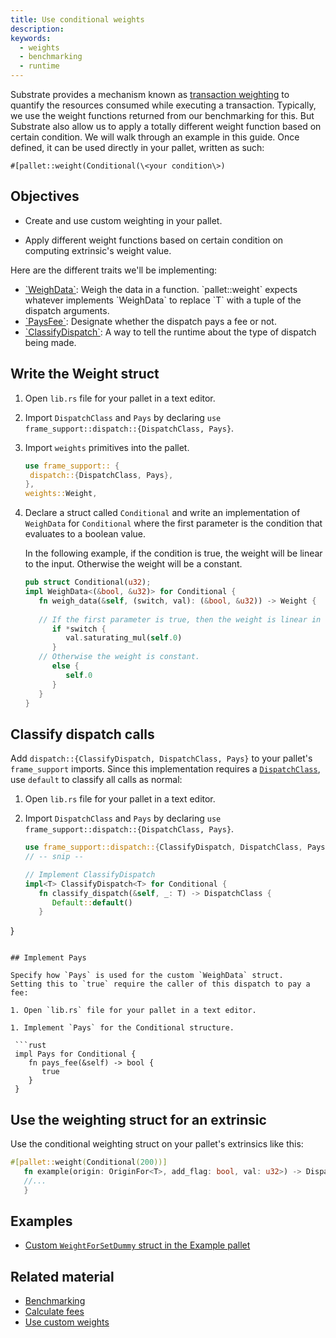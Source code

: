 ```yaml
---
title: Use conditional weights
description:
keywords:
  - weights
  - benchmarking
  - runtime
---
```


Substrate provides a mechanism known as [transaction weighting](/build/tx-weights-fees) to quantify the resources consumed while executing a transaction.
Typically, we use the weight functions returned from our benchmarking for this.
But Substrate also allow us to apply a totally different weight function based on certain condition.
We will walk through an example in this guide.
Once defined, it can be used directly in your pallet, written as such:

`#[pallet::weight(Conditional(\<your condition\>)`

## Objectives

- Create and use custom weighting in your pallet.

- Apply different weight functions based on certain condition on computing extrinsic's weight value.

Here are the different traits we'll be implementing:

- [\`WeighData\`](https://paritytech.github.io/substrate/master/frame_support/weights/trait.WeighData.html#): Weigh the data in a function.
  \`pallet::weight\` expects whatever implements \`WeighData<T>\` to replace \`T\` with a tuple of the dispatch arguments.
- [\`PaysFee\`](https://paritytech.github.io/substrate/master/frame_support/weights/trait.PaysFee.html): Designate whether the dispatch pays a fee or not.
- [\`ClassifyDispatch\`](https://paritytech.github.io/substrate/master/frame_support/weights/trait.ClassifyDispatch.html): A way to tell the runtime about the type of dispatch being made.

## Write the Weight struct

1. Open `lib.rs` file for your pallet in a text editor.

1. Import `DispatchClass` and `Pays` by declaring `use frame_support::dispatch::{DispatchClass, Pays}`.

1. Import `weights` primitives into the pallet.
   
   ```rust
   use frame_support:: {
    dispatch::{DispatchClass, Pays},
   },
   weights::Weight,

1. Declare a struct called `Conditional` and write an implementation of `WeighData` for `Conditional` where the first parameter is the condition that evaluates to a boolean value. 
   
   In the following example, if the condition is true, the weight will be linear to the input.
   Otherwise the weight will be a constant.

   ```rust
   pub struct Conditional(u32);
   impl WeighData<(&bool, &u32)> for Conditional {
      fn weigh_data(&self, (switch, val): (&bool, &u32)) -> Weight {
        
      // If the first parameter is true, then the weight is linear in the second parameter.
         if *switch {
            val.saturating_mul(self.0)
         }
      // Otherwise the weight is constant.
         else {
            self.0
         }
      }
   }
   ```

## Classify dispatch calls

Add `dispatch::{ClassifyDispatch, DispatchClass, Pays}` to your pallet's `frame_support` imports.
Since this implementation requires a [`DispatchClass`](https://paritytech.github.io/substrate/master/frame_support/dispatch/enum.DispatchClass.html), use `default` to classify all calls as normal:

1. Open `lib.rs` file for your pallet in a text editor.

1. Import `DispatchClass` and `Pays` by declaring `use frame_support::dispatch::{DispatchClass, Pays}`.
   
   ```rust
   use frame_support::dispatch::{ClassifyDispatch, DispatchClass, Pays};
   // -- snip --
   
   // Implement ClassifyDispatch
   impl<T> ClassifyDispatch<T> for Conditional {
      fn classify_dispatch(&self, _: T) -> DispatchClass {
         Default::default()
      }
  }
  ```

## Implement Pays

Specify how `Pays` is used for the custom `WeighData` struct. 
Setting this to `true` require the caller of this dispatch to pay a fee:

1. Open `lib.rs` file for your pallet in a text editor.

1. Implement `Pays` for the Conditional structure.
   
   ```rust
   impl Pays for Conditional {
      fn pays_fee(&self) -> bool {
         true
      }
   }
   ```

## Use the weighting struct for an extrinsic

Use the conditional weighting struct on your pallet's extrinsics like this:

```rust
#[pallet::weight(Conditional(200))]
   fn example(origin: OriginFor<T>, add_flag: bool, val: u32>) -> DispatchResult {
   //...
   }
```

## Examples

- [Custom `WeightForSetDummy` struct in the Example pallet](https://github.com/paritytech/polkadot-sdk/blob/master/substrate/frame/examples/basic/src/lib.rs#L305-L350)

## Related material

- [Benchmarking](/test/benchmark)
- [Calculate fees](/reference/how-to-guides/weights/calculate-fees)
- [Use custom weights](/reference/how-to-guides/weights/use-custom-weights)
